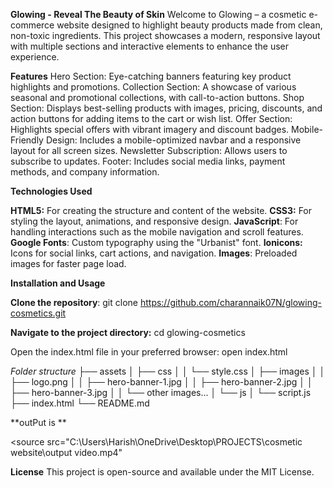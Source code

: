 **Glowing - Reveal The Beauty of Skin**
Welcome to Glowing – a cosmetic e-commerce website designed to highlight beauty products made from clean, non-toxic ingredients. This project showcases a modern, responsive layout with multiple sections and interactive elements to enhance the user experience.

**Features**
Hero Section: Eye-catching banners featuring key product highlights and promotions.
Collection Section: A showcase of various seasonal and promotional collections, with call-to-action buttons.
Shop Section: Displays best-selling products with images, pricing, discounts, and action buttons for adding items to the cart or wish list.
Offer Section: Highlights special offers with vibrant imagery and discount badges.
Mobile-Friendly Design: Includes a mobile-optimized navbar and a responsive layout for all screen sizes.
Newsletter Subscription: Allows users to subscribe to updates.
Footer: Includes social media links, payment methods, and company information.

**Technologies Used**

**HTML5:** For creating the structure and content of the website.
**CSS3:** For styling the layout, animations, and responsive design.
**JavaScript**: For handling interactions such as the mobile navigation and scroll features.
**Google Fonts**: Custom typography using the "Urbanist" font.
**Ionicons:** Icons for social links, cart actions, and navigation.
**Images**: Preloaded images for faster page load.

**Installation and Usage**

**Clone the repository**:  git clone https://github.com/charannaik07N/glowing-cosmetics.git

**Navigate to the project directory:**  cd glowing-cosmetics

Open the index.html file in your preferred browser:   open index.html

_Folder structure_
├── assets
│   ├── css
│   │   └── style.css
│   ├── images
│   │   ├── logo.png
│   │   ├── hero-banner-1.jpg
│   │   ├── hero-banner-2.jpg
│   │   ├── hero-banner-3.jpg
│   │   └── other images...
│   └── js
│       └── script.js
├── index.html
└── README.md


**outPut is **

<source src="C:\Users\Harish\OneDrive\Desktop\PROJECTS\cosmetic website\output video.mp4" 

**License**
This project is open-source and available under the MIT License.


